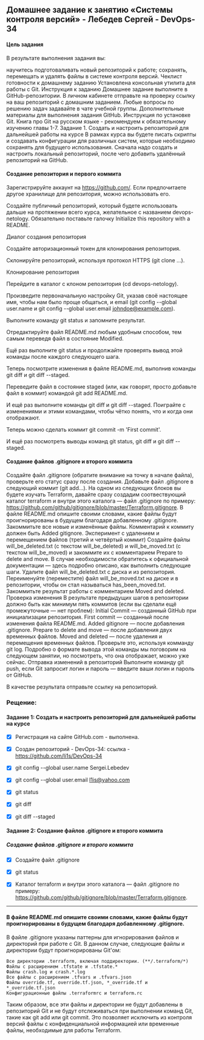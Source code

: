 ## Домашнее задание к занятию «Системы контроля версий» - Лебедев Сергей - DevOps-34
#### Цель задания
В результате выполнения задания вы:

научитесь подготоваливать новый репозиторий к работе;
сохранять, перемещать и удалять файлы в системе контроля версий.
Чеклист готовности к домашнему заданию
Установлена консольная утилита для работы с Git.
Инструкция к заданию
Домашнее задание выполните в GitHub-репозитории.
В личном кабинете отправьте на проверку ссылку на ваш репозиторий с домашним заданием.
Любые вопросы по решению задач задавайте в чате учебной группы.
Дополнительные материалы для выполнения задания
GitHub.
Инструкция по установке Git.
Книга про Git на русском языке - рекомендуем к обязательному изучению главы 1-7.
Задание 1. Создать и настроить репозиторий для дальнейшей работы на курсе
В рамках курса вы будете писать скрипты и создавать конфигурации для различных систем, которые необходимо сохранять для будущего использования. Сначала надо создать и настроить локальный репозиторий, после чего добавить удалённый репозиторий на GitHub.

#### Создание репозитория и первого коммита
Зарегистрируйте аккаунт на https://github.com/. Если предпочитаете другое хранилище для репозитория, можно использовать его.

Создайте публичный репозиторий, который будете использовать дальше на протяжении всего курса, желательное с названием devops-netology. Обязательно поставьте галочку Initialize this repository with a README.

Диалог создания репозитория

Создайте авторизационный токен для клонирования репозитория.

Склонируйте репозиторий, используя протокол HTTPS (git clone ...).

Клонирование репозитория

Перейдите в каталог с клоном репозитория (cd devops-netology).

Произведите первоначальную настройку Git, указав своё настоящее имя, чтобы нам было проще общаться, и email (git config --global user.name и git config --global user.email johndoe@example.com).

Выполните команду git status и запомните результат.

Отредактируйте файл README.md любым удобным способом, тем самым переведя файл в состояние Modified.

Ещё раз выполните git status и продолжайте проверять вывод этой команды после каждого следующего шага.

Теперь посмотрите изменения в файле README.md, выполнив команды git diff и git diff --staged.

Переведите файл в состояние staged (или, как говорят, просто добавьте файл в коммит) командой git add README.md.

И ещё раз выполните команды git diff и git diff --staged. Поиграйте с изменениями и этими командами, чтобы чётко понять, что и когда они отображают.

Теперь можно сделать коммит git commit -m 'First commit'.

И ещё раз посмотреть выводы команд git status, git diff и git diff --staged.

#### Создание файлов .gitignore и второго коммита
Создайте файл .gitignore (обратите внимание на точку в начале файла), проверьте его статус сразу после создания.
Добавьте файл .gitignore в следующий коммит (git add...).
На одном из следующих блоков вы будете изучать Terraform, давайте сразу создадим соотвествующий каталог terraform и внутри этого каталога — файл .gitignore по примеру: https://github.com/github/gitignore/blob/master/Terraform.gitignore.
В файле README.md опишите своими словами, какие файлы будут проигнорированы в будущем благодаря добавленному .gitignore.
Закоммитьте все новые и изменённые файлы. Комментарий к коммиту должен быть Added gitignore.
Эксперимент с удалением и перемещением файлов (третий и четвёртый коммит)
Создайте файлы will_be_deleted.txt (с текстом will_be_deleted) и will_be_moved.txt (с текстом will_be_moved) и закоммите их с комментарием Prepare to delete and move.
В случае необходимости обратитесь к официальной документации — здесь подробно описано, как выполнить следующие шаги.
Удалите файл will_be_deleted.txt с диска и из репозитория.
Переименуйте (переместите) файл will_be_moved.txt на диске и в репозитории, чтобы он стал называться has_been_moved.txt.
Закоммитьте результат работы с комментарием Moved and deleted.
Проверка изменения
В результате предыдущих шагов в репозитории должно быть как минимум пять коммитов (если вы сделали ещё промежуточные — нет проблем):
Initial Commit — созданный GitHub при инициализации репозитория.
First commit — созданный после изменения файла README.md.
Added gitignore — после добавления .gitignore.
Prepare to delete and move — после добавления двух временных файлов.
Moved and deleted — после удаления и перемещения временных файлов.
Проверьте это, используя комманду git log. Подробно о формате вывода этой команды мы поговорим на следующем занятии, но посмотреть, что она отображает, можно уже сейчас.
Отправка изменений в репозиторий
Выполните команду git push, если Git запросит логин и пароль — введите ваши логин и пароль от GitHub.

В качестве результата отправьте ссылку на репозиторий.


### Рещение: 
#### Задание 1: Создать и настроить репозиторий для дальнейшей работы на курсе
- [x] Регистрация на сайте GitHub.com - выполнена. 
- [x] Создан репозиторий - DevOps-34: ссылка - https://github.com/li1s/DevOps-34
- [x] git config --global user.name Sergei.Lebedev 
- [x] git config --global user.email l1is@yahoo.com
- [x] git status
- [x] git diff  
- [x] git diff --staged


#### Задание 2: Создание файлов .gitignore и второго коммита
##### Создание файлов .gitignore и второго коммита
- [x] Создайте файл .gitignore
- [x] git status
- [x] Kаталог terraform и внутри этого каталога — файл .gitignore по примеру: https://github.com/github/gitignore/blob/master/Terraform.gitignore.


_____________________________________________________________________________
#### В файле README.md опишите своими словами, какие файлы будут проигнорированы в будущем благодаря добавленному .gitignore.

В файле .gitignore указаны паттерны для игнорирования файлов и директорий при работе с Git. В данном случае, следующие файлы и директории будут проигнорированы Git'ом:

    Все директории .terraform, включая поддиректории. (**/.terraform/*)
    Файлы с расширением .tfstate и .tfstate.*
    Файлы crash.log и crash.*.log
    Все файлы с расширением .tfvars и .tfvars.json
    Файлы override.tf, override.tf.json, *_override.tf и *_override.tf.json
    Конфигурационные файлы .terraformrc и terraform.rc

Таким образом, все эти файлы и директории не будут добавлены в репозиторий Git и не будут отслеживаться при выполнении команд Git, такие как git add или git commit. Это позволяет исключить из контроля версий файлы с конфиденциальной информацией или временные файлы, необходимые для работы Terraform.


